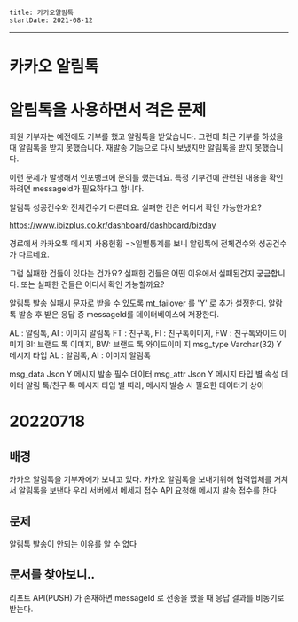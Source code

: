 ```
title: 카카오알림톡
startDate: 2021-08-12
```
---

# 카카오 알림톡

# 알림톡을 사용하면서 격은 문제

회원 기부자는 예전에도 기부를 했고 알림톡을 받았습니다.
그런데
최근 기부를 하셨을 때 알림톡을 받지 못했습니다.
재발송 기능으로 다시 보냈지만 알림톡을 받지 못했습니다.

이런 문제가 발생해서 인포뱅크에 문의를 했는데요.
특정 기부건에 관련된 내용을 확인하려면
messageId가 필요하다고 합니다.


알림톡 성공건수와 전체건수가 다른데요. 실패한 건은 어디서 확인 가능한가요?


https://www.ibizplus.co.kr/dashboard/dashboard/bizday

경로에서 카카오톡 메시지 사용현황 =>일별통계를 보니
알림톡에 전체건수와 성공건수가 다르네요.

그럼 실패한 건들이 있다는 건가요?
실패한 건들은 어떤 이유에서 실패된건지 궁금합니다.
또는 실패한 건들은 어디서 확인 가능할까요?


알림톡 발송 실패시 문자로 받을 수 있도록 mt_failover 를 'Y' 로 추가 설정한다.
알람톡 발송 후 받은 응답 중 messageId를 데이터베이스에 저장한다.


AL : 알림톡, AI : 이미지 알림톡
FT : 친구톡, FI : 친구톡이미지, FW : 친구톡와이드
이미지
BI: 브랜드 톡 이미지, BW: 브랜드 톡 와이드이미
지
msg_type Varchar(32) Y 메시지 타입
AL : 알림톡, AI : 이미지 알림톡

msg_data Json Y 메시지 발송 필수 데이터
msg_attr Json Y 메시지 타입 별 속성 데이터
알림 톡/친구 톡 메시지 타입 별 따라,
메시지 발송 시 필요한 데이터가 상이

# 20220718
## 배경
카카오 알림톡을 기부자에가 보내고 있다.
카카오 알림톡을 보내기위해 협력업체를 거쳐서 알림톡을 보낸다
우리 서버에서 메세지 접수 API 요청해 메시지 발송 접수를 한다

## 문제
알림톡 발송이 안되는 이유를 알 수 없다

## 문서를 찾아보니..
리포트 API(PUSH) 가 존재하면
messageId 로 전송을 했을 때 응답 결과를 비동기로 받는다.






